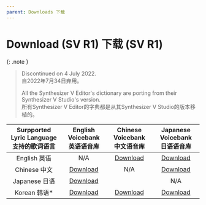 ```yaml
---
parent: Downloads 下载
---
```


# Download (SV R1) 下载 (SV R1)

{: .note }
> Discontinued on 4 July 2022.  
> 自2022年7月34日弃用。
> 
> All the Synthesizer V Editor's dictionary are porting from their Synthesizer V Studio's version.  
> 所有Synthesizer V Editor的字典都是从其Synthesizer V Studio的版本移植的。

| Surpported Lyric Language<br />支持的歌词语言 | English Voicebank<br />英语语音库 | Chinese Voicebank<br />中文语音库 |Japanese Voicebank<br />日语语音库 |  
|:----:|:----:|:----:|:----:|
| English 英语 | N/A | [Download](https://github.com/Slidingwall/synthv-dictionaries/blob/main/Dictionaries%20for%20Synthesizer%20V%20Editor/dictionary-mandarin-xsampa/English.xml) | [Download](https://github.com/Slidingwall/synthv-dictionaries/blob/main/Dictionaries%20for%20Synthesizer%20V%20Editor/dictionary-japanese-romaji/English.xml) |
| Chinese 中文 | [Download](https://github.com/Slidingwall/synthv-dictionaries/blob/main/Dictionaries%20for%20Synthesizer%20V%20Editor/dictionary-english-arpabet/Mandarin.xml) | N/A | [Download](https://github.com/Slidingwall/synthv-dictionaries/blob/main/Dictionaries%20for%20Synthesizer%20V%20Editor/dictionary-japanese-romaji/Mandarin.xml) |
| Japanese 日语 | [Download](https://github.com/Slidingwall/synthv-dictionaries/blob/main/Dictionaries%20for%20Synthesizer%20V%20Editor/dictionary-english-arpabet/Japanese.xml) |  | N/A |
| Korean 韩语* | [Download](https://github.com/Slidingwall/synthv-dictionaries/blob/main/Dictionaries%20for%20Synthesizer%20V%20Editor/dictionary-english-arpabet/Korean.xml) | [Download](https://github.com/Slidingwall/synthv-dictionaries/blob/main/Dictionaries%20for%20Synthesizer%20V%20Editor/dictionary-mandarin-xsampa/Korean.xml) | [Download](https://github.com/Slidingwall/synthv-dictionaries/blob/main/Dictionaries%20for%20Synthesizer%20V%20Editor/dictionary-japanese-romaji/Korean.xml) |
